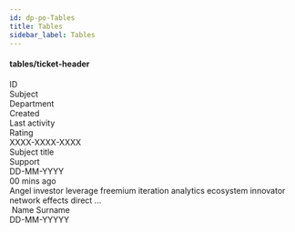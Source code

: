 ```yaml
---
id: dp-po-Tables
title: Tables
sidebar_label: Tables
---
```


<h4>tables/ticket-header</h4>
<div class="dp-po-TableWrapper demo-TableWrapper">
	<div class="dp-po-Tableview is-hoverable">
		<!-- <div class="dp-po-TableRow dp-po-TableControl"> -->
		<div class="dp-po-table-row dp-po-title-row">
			<!-- <div class="dp-po-TableItem"> -->
			<div class="dp-po-table-item">
				ID
			</div>
			<div class="dp-po-table-item">
				Subject
			</div>
			<div class="dp-po-table-item">
				Department
				<span class="dp-po-Icon Icon--sort Icon--primary"></span>
			</div>
			<div class="dp-po-table-item">
				Created
				<span class="dp-po-Icon Icon--sort Icon--primary"></span>
			</div>
			<div class="dp-po-table-item">
				Last activity
				<span class="dp-po-Icon Icon--sort Icon--primary"></span>
			</div>
			<div class="dp-po-table-item">
				Rating
			</div>
		</div>
		<!-- tables/ticket-row -->
		<div class="dp-po-table-row">
			<div class="dp-po-table-item dp-po-ticket">
				<span class="dp-po-ticket-Icon"></span>
				XXXX-XXXX-XXXX
			</div>
			<div class="dp-po-table-item">
				Subject title
			</div>
			<div class="dp-po-table-item">
				Support
			</div>
			<div class="dp-po-table-item">
				DD-MM-YYYY
			</div>
			<div class="dp-po-table-item">
				00 mins ago
			</div>
			<div class="dp-po-table-item">
				<img class="dp-po-Avatar-icon" src="../../img/docs/avatar-circular.png" alt="">
				<span class="dp-po-Icon Icon--face-smile Icon--success"></span>
			</div>
		</div>
		<!-- tables/chat-row -->
		<div class="dp-po-table-row TableRow--chat">
			<div class="dp-po-table-item">
				Angel investor leverage freemium iteration analytics ecosystem innovator network effects direct ...
			</div>
			<div class="dp-po-table-item">
				<span class="dp-po-Avatar Avatar--small">
					<img class="dp-po-Avatar-icon" src="/img/docs/avatar.png" alt="">
					<span class="dp-po-Avatar-name">Name Surname</span>
				</span>
			</div>
			<div class="dp-po-table-item">
				DD-MM-YYYYY
			</div>
		</div>
	</div>
</div>

